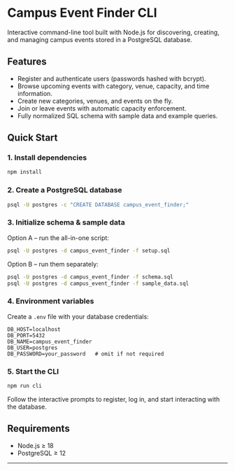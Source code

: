 # Campus Event Finder CLI

Interactive command-line tool built with Node.js for discovering, creating, and managing campus events stored in a PostgreSQL database.

## Features

- Register and authenticate users (passwords hashed with bcrypt).
- Browse upcoming events with category, venue, capacity, and time information.
- Create new categories, venues, and events on the fly.
- Join or leave events with automatic capacity enforcement.
- Fully normalized SQL schema with sample data and example queries.

## Quick Start

### 1. Install dependencies

```bash
npm install
```

### 2. Create a PostgreSQL database

```bash
psql -U postgres -c "CREATE DATABASE campus_event_finder;"
```

### 3. Initialize schema & sample data

Option A – run the all-in-one script:

```bash
psql -U postgres -d campus_event_finder -f setup.sql
```

Option B – run them separately:

```bash
psql -U postgres -d campus_event_finder -f schema.sql
psql -U postgres -d campus_event_finder -f sample_data.sql
```

### 4. Environment variables

Create a `.env` file with your database credentials:

```env
DB_HOST=localhost
DB_PORT=5432
DB_NAME=campus_event_finder
DB_USER=postgres
DB_PASSWORD=your_password   # omit if not required
```

### 5. Start the CLI

```bash
npm run cli
```

Follow the interactive prompts to register, log in, and start interacting with the database.

## Requirements

- Node.js ≥ 18
- PostgreSQL ≥ 12

---
